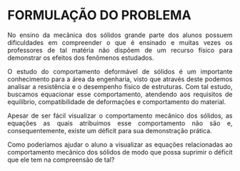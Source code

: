 # FORMULAÇÃO DO PROBLEMA

<div style="text-align: justify">
No ensino da mecânica dos sólidos grande parte dos alunos possuem dificuldades em compreender o que é ensinado e muitas vezes os professores de tal matéria não dispõem de um recurso físico para demonstrar os efeitos dos fenômenos
estudados.

O estudo do comportamento deformável de sólidos é um importante conhecimento para a área da engenharia, visto que através deste podemos analisar a resistência e o desempenho físico de estruturas. Com tal estudo, buscamos
equacionar esse comportamento, atendendo aos requisitos de equilíbrio, compatibilidade de deformações e comportamento do material.

Apesar de ser fácil visualizar o comportamento mecânico dos sólidos, as equações as quais atribuímos esse comportamento não são e, consequentemente, existe um déficit para sua demonstração prática.

Como poderíamos ajudar o aluno a visualizar as equações relacionadas ao comportamento mecânico dos sólidos de modo que possa suprimir o déficit que ele tem na compreensão de tal?
</div>